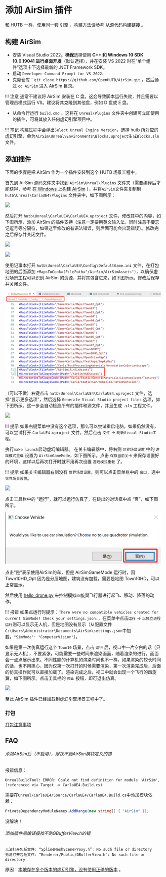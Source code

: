 # 添加 AirSim 插件
和 HUTB 一样，使用同一套 [引擎](https://github.com/OpenHUTB/engine) ，构建方法请参考 [从源代码构建链接](https://openhutb.github.io/doc/build_carla/) 。


## 构建 AirSim
* 安装 Visual Studio 2022。**确保**选择使用 **C++ 和 Windows 10 SDK 10.0.19041 进行桌面开发**（默认选择），并在安装 VS 2022 时在“单个组件”选项卡下选择最新的 .NET Framework SDK。 
* 启动 `Developer Command Prompt for VS 2022`.
* 克隆仓库：`git clone https://github.com/OpenHUTB/AirSim.git` ，然后通过 `cd AirSim` 进入 AirSim 目录。

!!! 注意
    通常不建议将 AirSim 安装在 C 盘。这会导致脚本运行失败，并且需要以管理员模式运行 VS。建议将其克隆到其他盘，例如 D 盘或 E 盘。 

* 从命令行运行 `build.cmd` 。这将在 `Unreal\Plugins` 文件夹中创建可立即使用的插件，可将其放入任何虚幻引擎项目中。


!!! 笔记
    构建过程中会弹出`Select Unreal Engine Version`，选择 hutb 所对应的虚幻引擎，会为`AirSim\Unreal\Environments\Blocks.uproject`生成`Blocks.sln`文件。


## 添加插件

下面的步骤是把 AirSim 作为一个插件安装到这个 HUTB 场景工程中。

首先到 AirSim 源码文件夹中找到 `AirSim\Unreal\Plugins` 文件夹（需要编译后才能获得，参考 [在 Windows 上构建 AirSim](../build_windows.md) ），并将`AirSim`文件夹复制到 `hutb\Unreal\CarlaUE4\Plugins` 文件夹中，如下图所示：

![](../images/dev/copy_AirSim_plugin_in_HUTB.jpg)


然后打开 `hutb\Unreal\CarlaUE4\CarlaUE4.uproject` 文件，修改其中的内容，如下图所示，添加 AirSim 的插件支持（注意一定要用英文输入法，同时注意不要忘记逗号等分隔符，如果这里修改的有语法错误，则后面可能会出现错误）。修改完之后保存并关闭文件。

![](../images/dev/HUTB_add_airsim_support_AdditionalDependencies.png)

![](../images/dev/HUTB_add_airsim_support_add_plugin.jpg)


使用记事本打开 `hutb\Unreal\CarlaUE4\Config\DefaultGame.ini` 文件，在打包地图的后面添加 `+MapsToCook=(FilePath="/AirSim/AirSimAssets")`，以确保虚幻场景工程可以识别 AirSim 的资源，并将其包含进来，如下图所示。修改后保存并关闭文件。

![](../images/dev/HUTB_add_MapsToCook.jpg)

（可以不做）右键点击 `hutb\Unreal\CarlaUE4\CarlaUE4.uproject` 文件，选择“显示更多选项”，然后选择 `Generate Visual Studio project files` 选项，如下图所示。这一步会自动检测所有的插件和源文件，并且生成 `.sln` 工程文件。


![](../images/dev//HUTB_generate_vs_project_files.jpg)

!!! 提示
    如果右键菜单中没有这个选项，那么可以尝试重启电脑，如果仍然没有，可以尝试打开 `CarlaUE4.uproject` 文件，然后点击 `文件` -> `刷新Visual Studio工程`。

<!-- 
生成成功后，双击打开 `CarlaUE4.sln`，在 Visual Studio 中确认编译选项为 `Development Editor` 和 `Win64`，同时 `CarlaUE4` 设为启动项，然后点击 `调试` -> `开始执行`。此时，虚幻引擎编辑器右下角出现了`新插件可用`的提示，说明虚幻引擎已经能够识别到 AirSim 插件了。
-->

执行`make launch`启动虚幻编辑器。
在关卡编辑器中，将右侧 `世界场景设置` 中的 `游戏模式重载` 设置为 `AirSimGameMode`，如下图所示。点击 `保存当前关卡` 来保存设置好的环境，这样以后再次打开时就不用再次设置 `游戏模式重载` 了。


!!! 提示
    如果关卡编辑器右侧没有 `世界场景设置`，则可以点击菜单栏中的 `窗口`，选中 `世界场景设置`。




![](../images/dev/HUTB_game_mode_setting.jpg)

点击工具栏中的 “运行”，就可以运行仿真了，在跳出的对话框中点 “否”，如下图所示。


![](../map/images/LandscapeMountains_select_car_or_quadrotor.jpg)

点击“是”表示使用AirSim的车，但是 AirSimGameMode 运行时，因Town10HD_Opt 因为是分层地图，建筑没有加载，需要是地图 Town10HD，可以正常显示。

然后使用 [hello_drone.py](https://github.com/OpenHUTB/air/blob/main/PythonClient/multirotor/hello_drone.py) 来控制模拟四旋翼飞行器进行起飞、移动、降落的动作。

!!! 报错
    如果点运行时提示：`There were no compatible vehicles created for current SimMode! Check your settings.json.`，在菜单中点击`运行` -> `以独立进程运行`则可以显示无人机，但是地图没有显示（从配置文件`C:\Users\Administrator\Documents\AirSim\settings.json`中加载，`"SimMode": "ComputerVision"`）。

如果是第一次仿真运行这个 `Town10` 场景，点击 `运行` 后，视口中一片空白的话（只显示无人机），不要紧张，可能需要一些时间来渲染画面，随着渲染的进行，画面会一点点展示出来。不同性能的计算机的渲染时间也不一样。如果渲染的较长时间的话，也不用担心，因为仅第一次打开的时候需要渲染，第一次渲染完成后，后面的仿真操作就可以直接加载了。渲染完成之后，视口中就会出现一个飞行的四旋翼，如下图所示。点击工具栏的 `停止` 按钮，即可退出仿真。

![](../images/dev/HUTB_simulation.gif)


至此 AirSim 插件已经加载到虚幻引擎场景工程中了。

### 打包

[打包注意事项](../build_faq.md#packaging-a-binary-including-the-airsim-plugin)

## FAQ


###### 添加AirSim后（不启用），报找不到AirSim模块定义的错
报错信息：
```text
UnrealBuildTool: ERROR: Could not find definition for module 'AirSim', (referenced via Target -> CarlaUE4.Build.cs)
```
需要在`Unreal/CarlaUE4/Source/CarlaUE4/CarlaUE4.Build.cs`中添加模块依赖：
```C#
PrivateDependencyModuleNames.AddRange(new string[] { "AirSim" });
```
没解决！


###### 添加插件后编译报找不到GBufferView.h的错
```text
无法打开包括文件: “SplineMeshSceneProxy.h”: No such file or directory
无法打开包括文件: “Renderer/Public/GBufferView.h”: No such file or directory
```
原因：[本地存在多个版本的虚幻引擎，没有使用正确的版本](https://openhutb.github.io/doc/tuto_D_windows_debug/#problems) 。
